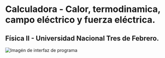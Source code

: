 # Calculadora - Calor, termodinamica, campo eléctrico y fuerza eléctrica.

## Física II - Universidad Nacional Tres de Febrero.



![Imagén de interfaz de programa](https://github.com/IvanBailaque/Final-Fisica-II/blob/main/Calculadora-Fisica-II.png)